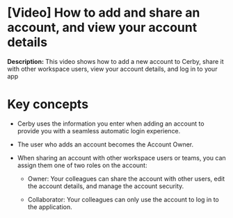 # [Video] How to add and share an account, and view your account details

**Description:** This video shows how to add a new account to Cerby, share it with other workspace users, view your account details, and log in to your app

# Key concepts

  * Cerby uses the information you enter when adding an account to provide you with a seamless automatic login experience.

  * The user who adds an account becomes the Account Owner.

  * When sharing an account with other workspace users or teams, you can assign them one of two roles on the account:

    * Owner: Your colleagues can share the account with other users, edit the account details, and manage the account security. 

    * Collaborator: Your colleagues can only use the account to log in to the application.

